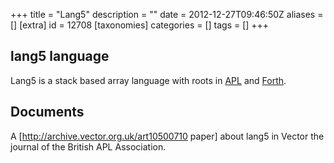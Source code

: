 +++
title = "Lang5"
description = ""
date = 2012-12-27T09:46:50Z
aliases = []
[extra]
id = 12708
[taxonomies]
categories = []
tags = []
+++
## lang5 language
Lang5 is a stack based array language with roots in [APL](https://rosettacode.org/wiki/APL) and [Forth](https://rosettacode.org/wiki/Forth).

## Documents
A [http://archive.vector.org.uk/art10500710 paper] about lang5 in Vector the journal of the British APL Association.
